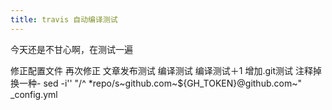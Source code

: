 ```yaml
---
title: travis 自动编译测试
---
```

今天还是不甘心啊，在测试一遍

修正配置文件
再次修正
文章发布测试
编译测试
编译测试＋1
增加.git测试
注释掉
换一种- sed -i'' "/^ *repo/s~github\.com~${GH_TOKEN}@github.com~" _config.yml